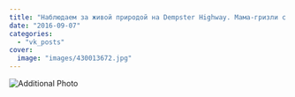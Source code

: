 ```yaml
---
title: "Наблюдаем за живой природой на Dempster Highway. Мама-гризли с двумя детенышами. Не повезло оленю."
date: "2016-09-07"
categories: 
  - "vk_posts"
cover:
  image: "images/430013672.jpg"
---
```


![Additional Photo](https://vodpop.ru/wp-content/uploads/2023/07/430013673.jpg)
